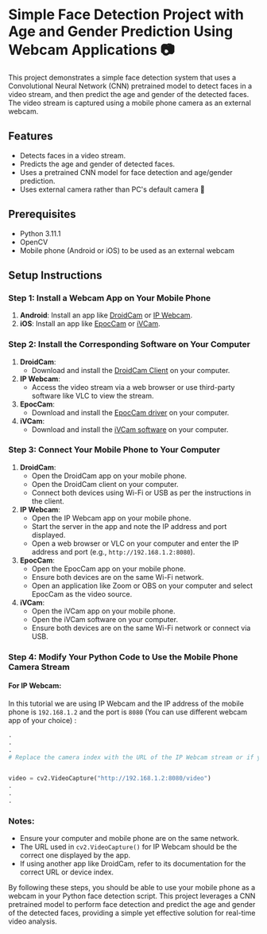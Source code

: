 # Simple Face Detection Project with Age and Gender Prediction Using Webcam Applications 📷

This project demonstrates a simple face detection system that uses a Convolutional Neural Network (CNN) pretrained model to detect faces in a video stream, and then predict the age and gender of the detected faces. The video stream is captured using a mobile phone camera as an external webcam.

## Features
- Detects faces in a video stream.
- Predicts the age and gender of detected faces.
- Uses a pretrained CNN model for face detection and age/gender prediction.
- Uses external camera rather than PC's default camera 📸 

## Prerequisites
- Python 3.11.1
- OpenCV
- Mobile phone (Android or iOS) to be used as an external webcam

## Setup Instructions

### Step 1: Install a Webcam App on Your Mobile Phone
1. **Android**: Install an app like [DroidCam](https://play.google.com/store/apps/details?id=com.dev47apps.droidcam) or [IP Webcam](https://play.google.com/store/apps/details?id=com.pas.webcam).
2. **iOS**: Install an app like [EpocCam](https://apps.apple.com/us/app/epoccam-webcamera-for-computer/id435355256) or [iVCam](https://apps.apple.com/us/app/ivcam-webcam/id1293057189).

### Step 2: Install the Corresponding Software on Your Computer
1. **DroidCam**:
   - Download and install the [DroidCam Client](https://www.dev47apps.com/droidcam/windows/) on your computer.
2. **IP Webcam**:
   - Access the video stream via a web browser or use third-party software like VLC to view the stream.
3. **EpocCam**:
   - Download and install the [EpocCam driver](https://www.elgato.com/en/epoccam) on your computer.
4. **iVCam**:
   - Download and install the [iVCam software](https://www.e2esoft.com/ivcam/) on your computer.

### Step 3: Connect Your Mobile Phone to Your Computer
1. **DroidCam**:
   - Open the DroidCam app on your mobile phone.
   - Open the DroidCam client on your computer.
   - Connect both devices using Wi-Fi or USB as per the instructions in the client.
2. **IP Webcam**:
   - Open the IP Webcam app on your mobile phone.
   - Start the server in the app and note the IP address and port displayed.
   - Open a web browser or VLC on your computer and enter the IP address and port (e.g., `http://192.168.1.2:8080`).
3. **EpocCam**:
   - Open the EpocCam app on your mobile phone.
   - Ensure both devices are on the same Wi-Fi network.
   - Open an application like Zoom or OBS on your computer and select EpocCam as the video source.
4. **iVCam**:
   - Open the iVCam app on your mobile phone.
   - Open the iVCam software on your computer.
   - Ensure both devices are on the same Wi-Fi network or connect via USB.

### Step 4: Modify Your Python Code to Use the Mobile Phone Camera Stream

#### For IP Webcam: 
In this tutorial we are using IP Webcam and the IP address of the mobile phone is `192.168.1.2` and the port is `8080` 
(You can use different webcam app of your choice) :
```python
.
.
.
# Replace the camera index with the URL of the IP Webcam stream or if you are using different app then read the corresponding documents 


video = cv2.VideoCapture("http://192.168.1.2:8080/video")
.
.
.
```

### Notes:
- Ensure your computer and mobile phone are on the same network.
- The URL used in `cv2.VideoCapture()` for IP Webcam should be the correct one displayed by the app.
- If using another app like DroidCam, refer to its documentation for the correct URL or device index.

By following these steps, you should be able to use your mobile phone as a webcam in your Python face detection script. This project leverages a CNN pretrained model to perform face detection and predict the age and gender of the detected faces, providing a simple yet effective solution for real-time video analysis.